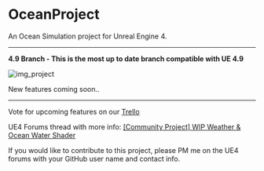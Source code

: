 # OceanProject
An Ocean Simulation project for Unreal Engine 4.

---------------------

**4.9 Branch - This is the most up to date branch compatible with UE 4.9**

![img_project](http://www.mediafire.com/convkey/ea7f/9ifotl4151ob4d2zg.jpg?size_id=5)

New features coming soon..

---------------------

Vote for upcoming features on our [Trello](https://trello.com/b/7dzOdkvw/ue4-ocean-weather-project)

UE4 Forums thread with more info: [[Community Project] WIP Weather & Ocean Water Shader](https://forums.unrealengine.com/showthread.php?42092-Community-Project-WIP-Weather-amp-Ocean-Water-Shader)


If you would like to contribute to this project, please PM me on the UE4 forums with your GitHub user name and contact info.
